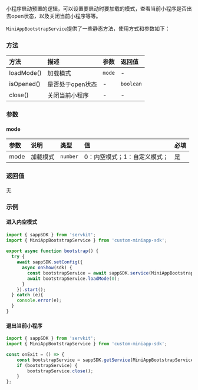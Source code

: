 小程序启动预置的逻辑，可以设置要启动时要加载的模式，查看当前小程序是否出去open状态，以及关闭当前小程序等等。

`MiniAppBootstrapService`提供了一些静态方法，使用方式和参数如下：

### 方法


| 方法 | 描述 | 参数 | 返回值 |
| :-----| :---- | :---- | :---- |
| loadMode() | 加载模式 | `mode` | - |
| isOpened() | 是否处于open状态 | - | `boolean` |
| close() | 关闭当前小程序 | - | - |

### 参数

#### mode

| 参数 | 说明 | 类型 | 值 | 必填 |
| :-----| :---- | :---- | :----| :---- |
| mode | 加载模式 | `number` |  0：内空模式；1：自定义模式； | 是 |

### 返回值

无

### 示例

#### 进入内空模式

``` js
import { sappSDK } from 'servkit';
import { MiniAppBootstrapService } from 'custom-miniapp-sdk';
 
export async function bootstrap() {
  try {
    await sappSDK.setConfig({
      async onShow(sdk) {
        const bootstrapService = await sappSDK.service(MiniAppBootstrapService);
        await bootstrapService.loadMode(0);
      }
    }).start();
  } catch (e){
    console.error(e);
  }
}
```

#### 退出当前小程序
```js
import { sappSDK } from 'servkit';
import { MiniAppBootstrapService } from 'custom-miniapp-sdk';

const onExit = () => {
    const bootstrapService = sappSDK.getService(MiniAppBootstrapService);
    if (bootstrapService) {
        bootstrapService.close();
    }
};
```